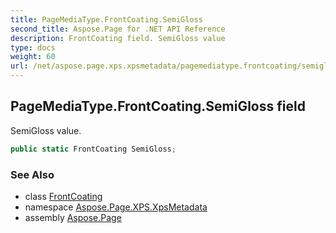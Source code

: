 ```yaml
---
title: PageMediaType.FrontCoating.SemiGloss
second_title: Aspose.Page for .NET API Reference
description: FrontCoating field. SemiGloss value
type: docs
weight: 60
url: /net/aspose.page.xps.xpsmetadata/pagemediatype.frontcoating/semigloss/
---
```

## PageMediaType.FrontCoating.SemiGloss field

SemiGloss value.

```csharp
public static FrontCoating SemiGloss;
```

### See Also

* class [FrontCoating](../)
* namespace [Aspose.Page.XPS.XpsMetadata](../../pagemediatype.frontcoating/)
* assembly [Aspose.Page](../../../)


